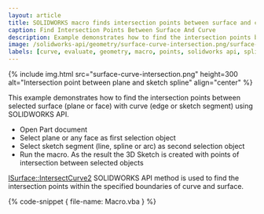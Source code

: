 ```yaml
---
layout: article
title: SOLIDWORKS macro finds intersection points between surface and curve
caption: Find Intersection Points Between Surface And Curve
description: Example demonstrates how to find the intersection points between selected plane or face with edge or sketch segment
image: /solidworks-api/geometry/surface-curve-intersection.png/surface-curve-intersection.png.png
labels: [curve, evaluate, geometry, macro, points, solidworks api, spline, intersection, trimmed curve, vba]
---
```

{% include img.html src="surface-curve-intersection.png" height=300 alt="Intersection point between plane and sketch spline" align="center" %}

This example demonstrates how to find the intersection points between selected surface (plane or face) with curve (edge or sketch segment) using SOLIDWORKS API.

* Open Part document
* Select plane or any face as first selection object
* Select sketch segment (line, spline or arc) as second selection object
* Run the macro. As the result the 3D Sketch is created with points of intersection between selected objects

[ISurface::IntersectCurve2](http://help.solidworks.com/2018/english/api/sldworksapi/solidworks.interop.sldworks~solidworks.interop.sldworks.isurface~intersectcurve2.html) SOLIDWORKS API method is used to find the intersection points within the specified boundaries of curve and surface.

{% code-snippet { file-name: Macro.vba } %}
